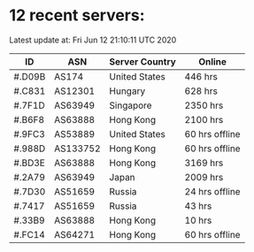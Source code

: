# 12 recent servers:

Latest update at: Fri Jun 12 21:10:11 UTC 2020

| ID | ASN | Server Country | Online |
| -- | --- | -------------- | ------ |
| #.D09B | AS174 | United States | 446 hrs |
| #.C831 | AS12301 | Hungary | 628 hrs |
| #.7F1D | AS63949 | Singapore | 2350 hrs |
| #.B6F8 | AS63888 | Hong Kong | 2100 hrs |
| #.9FC3 | AS53889 | United States | 60 hrs offline |
| #.988D | AS133752 | Hong Kong | 60 hrs offline |
| #.BD3E | AS63888 | Hong Kong | 3169 hrs |
| #.2A79 | AS63949 | Japan | 2009 hrs |
| #.7D30 | AS51659 | Russia | 24 hrs offline |
| #.7417 | AS51659 | Russia | 43 hrs |
| #.33B9 | AS63888 | Hong Kong | 10 hrs |
| #.FC14 | AS64271 | Hong Kong | 60 hrs offline |

